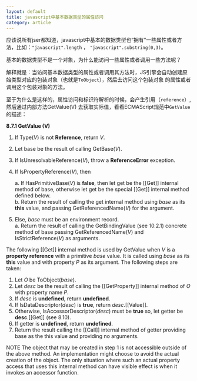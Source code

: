 ```yaml
---
layout: default
title: javascript中基本数据类型的属性访问
category: article
---
```


应该说所有jser都知道，javascript中基本的数据类型也“拥有”一些属性或者方法，比如：`"javascript".length` ，
`"javascript".substring(0,3)`。

基本的数据类型不是一个对象，为什么能访问一些属性或者调用一些方法呢？

解释就是：当访问基本数据类型的属性或者调用其方法时，JS引擎会自动创建原始类型对应的包装对象（也就是`ToObject`），然后去访问这个包装对象
的属性或者调用这个包装对象的方法。

至于为什么是这样的，属性访问和标识符解析的时候，会产生引用（`reference`）,然后通过内部方法GetValue(V)
去获取实际值，看看ECMAScript规范中`GetValue`的描述：

**8.7.1 GetValue (V)**

1. If Type(*V*) is not **Reference**, return *V*.
2. Let base be the result of calling GetBase(*V*).
3. If IsUnresolvableReference(*V*), throw a **ReferenceError** exception.
4. If IsPropertyReference(*V*), then  

    a. If HasPrimitiveBase(*V*) is **false**, then let get be the [[Get]] internal method of base, otherwise let get be the special [[Get]] internal method defined below.  
    b. Return the result of calling the get internal method using *base* as its **this** value, and passing GetReferencedName(*V*) for the argument.
    
5. Else, *base* must be an environment record.  
    a. Return the result of calling the GetBindingValue (see 10.2.1) concrete method of base passing GetReferencedName(*V*) and IsStrictReference(*V*) as arguments.  
  
The following [[Get]] internal method is used by GetValue when *V* is a **property reference** with a primitive *base* value. It is called using *base* as its **this** value and with property *P* as its argument. The following steps are taken:

1. Let *O* be ToObject(*base*).
2. Let *desc* be the result of calling the [[GetProperty]] internal method of *O* with property name *P*.
3. If *desc* is **undefined**, return **undefined**.
4. If IsDataDescriptor(*desc*) is **true**, return *desc*.[[Value]].
5. Otherwise, IsAccessorDescriptor(*desc*) must be **true** so, let getter be **desc**.[[Get]] (see 8.10).
6. If getter is **undefined**, return **undefined**.
7. Return the result calling the [[Call]] internal method of getter providing base as the this value and providing no arguments.
  
NOTE The object that may be created in step 1 is not accessible outside of the above method. An implementation might choose to avoid the actual creation of the object. The only situation where such an actual property access that uses this internal method can have visible effect is when it invokes an accessor function.

